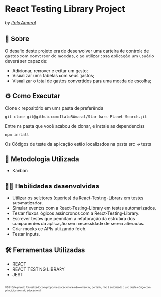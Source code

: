 # React Testing Library Project
###### by _[Italo Amaral](https://www.linkedin.com/in/italo-rockenbach-594082132/)_

## :page_with_curl: Sobre
O desafio deste projeto era de desenvolver uma carteira de controle de gastos com conversor de moedas, e ao utilizar essa aplicação um usuário deverá ser capaz de:

 - Adicionar, remover e editar um gasto;
 - Visualizar uma tabelas com seus gastos;
 - Visualizar o total de gastos convertidos para uma moeda de escolha;

## ⚙️ Como Executar
Clone o repositório em uma pasta de preferência

```
git clone git@github.com:ItaloRAmaral/Star-Wars-Planet-Search.git
```

Entre na pasta que você acabou de clonar, e instale as dependencias
```
npm install
```
Os Códigos de teste da aplicação estão localizados na pasta src -> tests

## :memo: Metodologia Utilizada

* Kanban

## :man_technologist: Habilidades desenvolvidas

* Utilizar os seletores (queries) da React-Testing-Library em testes automatizados.
* Simular eventos com a React-Testing-Library em testes automatizados.
* Testar fluxos lógicos assíncronos com a React-Testing-Library.
* Escrever testes que permitam a refatoração da estrutura dos componentes da aplicação sem necessidade de serem alterados.
* Criar mocks de APIs utilizando fetch.
* Testar inputs.

## :hammer_and_wrench: Ferramentas Utilizadas

* REACT
* REACT TESTING LIBRARY
* JEST


##

<span style="font-size:8px">OBS: Este projeto foi realizado com proposta educacional e não comercial, portanto, não é autorizado o uso deste código com principios além do educacional</span>

